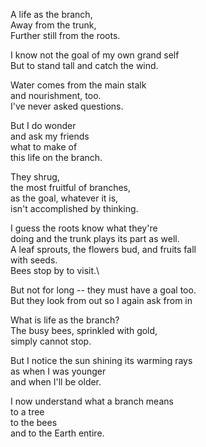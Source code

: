 A life as the branch,\
Away from the trunk,\
Further still from the roots.

I know not the goal of my own grand self\
But to stand tall and catch the wind.

Water comes from the main stalk\
and nourishment, too.\
I've never asked questions.

But I do wonder\
and ask my friends\
what to make of\
this life on the branch.

They shrug,\
the most fruitful of branches,\
as the goal, whatever it is,\
isn't accomplished by thinking.

I guess the roots know what they're\
doing and the trunk plays its part as well.\
A leaf sprouts, the flowers bud, and fruits fall\
with seeds.\
Bees stop by to visit.\

But not for long -- they must have a goal too.\
But they look from out so I again ask from in

What is life as the branch?\
The busy bees, sprinkled with gold,\
simply cannot stop.

But I notice the sun shining its warming rays\
as when I was younger\
and when I'll be older.

I now understand what a branch means\
to a tree\
to the bees\
and to the Earth entire.